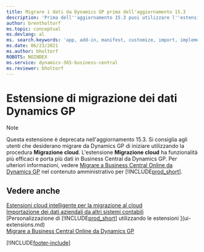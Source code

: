 ```yaml
---
title: Migrare i dati da Dynamics GP prima dell'aggiornamento 15.3
description: 'Prima dell''aggiornamento 15.3 puoi utilizzare l''estensione per la migrazione dei dati di Dynamics GP per migrare clienti, fornitori e altro da Dynamics GP a Business Central.'
author: brentholtorf
ms.topic: conceptual
ms.devlang: al
ms. search.keywords: 'app, add-in, manifest, customize, import, implement'
ms.date: 06/23/2021
ms.author: bholtorf
ROBOTS: NOINDEX
ms.service: dynamics-365-business-central
ms.reviewer: bholtorf
---
```

# <a name="the-dynamics-gp-data-migration-extension"></a>Estensione di migrazione dei dati Dynamics GP

> [!NOTE]
> Questa estensione è deprecata nell'aggiornamento 15.3. Si consiglia agli utenti che desiderano migrare da Dynamics GP di iniziare utilizzando la procedura **Migrazione cloud**. L'estensione **Migrazione cloud** ha funzionalità più efficaci e porta più dati in Business Central da Dynamics GP. Per ulteriori informazioni, vedere [Migrare a Business Central Online da Dynamics GP](/dynamics365/business-central/dev-itpro/administration/migrate-dynamics-gp) nel contenuto amministrativo per [!INCLUDE[prod_short](includes/prod_short.md)].

## <a name="see-also"></a>Vedere anche

[Estensioni cloud intelligente per la migrazione al cloud](ui-extensions-data-replication.md)  
[Importazione dei dati aziendali da altri sistemi contabili](across-import-data-configuration-packages.md)  
[Personalizzazione di [!INCLUDE[prod_short](includes/prod_short.md)] utilizzando le estensioni ](ui-extensions.md)  
[Migrare a Business Central Online da Dynamics GP](/dynamics365/business-central/dev-itpro/administration/migrate-dynamics-gp)  


[!INCLUDE[footer-include](includes/footer-banner.md)]
